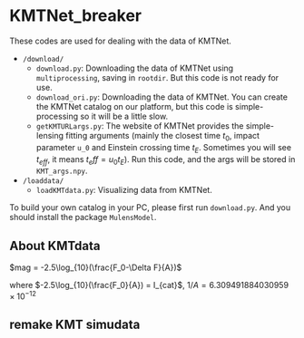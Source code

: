 # KMTNet_breaker

These codes are used for dealing with the data of KMTNet.
* `/download/`
    * `download.py`: Downloading the data of KMTNet using `multiprocessing`, saving in `rootdir`. But this code is not ready for use. 
    * `download_ori.py`: Downloading the data of KMTNet. You can create the KMTNet catalog on our platform, but this code is simple-processing so it will be a little slow.
    * `getKMTURLargs.py`: The website of KMTNet provides the simple-lensing fitting arguments (mainly the closest time $t_0$, impact parameter `u_0` and Einstein crossing time $t_E$. Sometimes you will see $t_{eff}$, it means $t_eff = u_0t_E$). Run this code, and the args will be stored in `KMT_args.npy`.
* `/loaddata/`
    * `loadKMTdata.py`: Visualizing data from KMTNet.

To build your own catalog in your PC, please first run `download.py`. And you should install the package `MulensModel`.

## About KMTdata
$mag = -2.5\log_{10}(\frac{F_0-\Delta F}{A})$

where $-2.5\log_{10}(\frac{F_0}{A}) = I_{cat}$, $1/A = 6.309491884030959\times 10^{-12}$

## remake KMT simudata